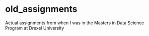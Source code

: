 # old_assignments
Actual assignments from when I was in the Masters in Data Science Program at Drexel University
